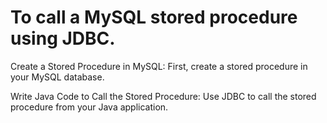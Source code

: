 # To call a MySQL stored procedure using JDBC.
Create a Stored Procedure in MySQL: First, create a stored procedure in your MySQL database.

Write Java Code to Call the Stored Procedure: Use JDBC to call the stored procedure from your Java application.
